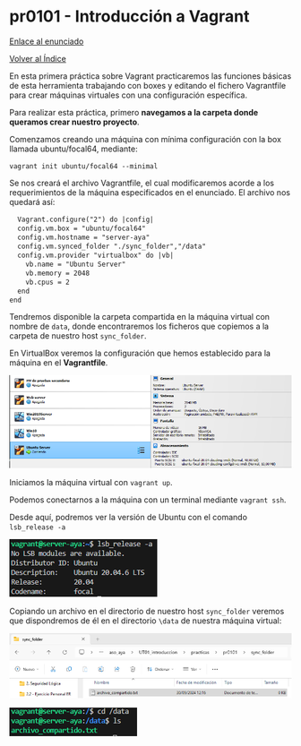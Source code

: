 # pr0101 - Introducción a Vagrant

[Enlace al enunciado](https://github.com/vgonzalez165/apuntes_aso/blob/main/ut01/practicas/pr0101.md)

[Volver al Índice](../../index.md)

En esta primera práctica sobre Vagrant practicaremos las funciones básicas de esta herramienta trabajando con boxes y editando el fichero Vagrantfile para crear máquinas virtuales con una configuración específica.

Para realizar esta práctica, primero **navegamos a la carpeta donde queramos crear nuestro proyecto**.

Comenzamos creando una máquina con mínima configuración con la box llamada ubuntu/focal64, mediante:
```
vagrant init ubuntu/focal64 --minimal
```

Se nos creará el archivo Vagrantfile, el cual modificaremos acorde a los requerimientos de la máquina especificados en el enunciado. El archivo nos quedará así:

```
  Vagrant.configure("2") do |config|
  config.vm.box = "ubuntu/focal64"
  config.vm.hostname = "server-aya"
  config.vm.synced_folder "./sync_folder","/data"
  config.vm.provider "virtualbox" do |vb|
    vb.name = "Ubuntu Server"
    vb.memory = 2048 
    vb.cpus = 2
  end
end
```

Tendremos disponible la carpeta compartida en la máquina virtual con nombre de ```data```, donde encontraremos los ficheros que copiemos a la carpeta de nuestro host ```sync_folder```.

En VirtualBox veremos la configuración que hemos establecido para la máquina en el **Vagrantfile**.

![alt text](image.png)

Iniciamos la máquina virtual con ```vagrant up```.

Podemos conectarnos a la máquina con un terminal mediante ```vagrant ssh```.

Desde aquí, podremos ver la versión de Ubuntu con el comando ```lsb_release -a```

![alt text](image-1.png)

Copiando un archivo en el directorio de nuestro host ```sync_folder``` veremos que dispondremos de él en el directorio ```\data``` de nuestra máquina virtual:

![alt text](image-2.png)

![alt text](image-3.png)